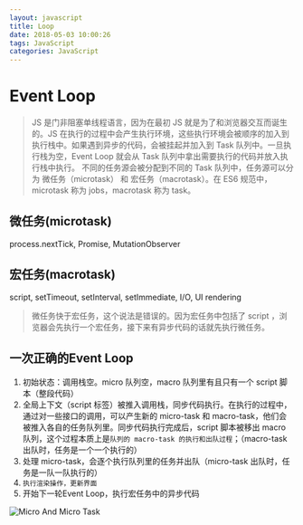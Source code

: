 ```yaml
---
layout: javascript
title: Loop
date: 2018-05-03 10:00:26
tags: JavaScript
categories: JavaScript
---
```

# Event Loop

> JS 是门非阻塞单线程语言，因为在最初 JS 就是为了和浏览器交互而诞生的。JS 在执行的过程中会产生执行环境，这些执行环境会被顺序的加入到执行栈中。如果遇到异步的代码，会被挂起并加入到 Task 队列中。一旦执行栈为空，Event Loop 就会从 Task 队列中拿出需要执行的代码并放入执行栈中执行。
> 不同的任务源会被分配到不同的 Task 队列中，任务源可以分为 微任务（microtask） 和 宏任务（macrotask）。在 ES6 规范中，microtask 称为 jobs，macrotask 称为 task。

## 微任务(microtask)

  process.nextTick, Promise, MutationObserver

## 宏任务(macrotask)

  script, setTimeout, setInterval, setImmediate, I/O, UI rendering

> 微任务快于宏任务，这个说法是错误的。因为宏任务中包括了 script ，浏览器会先执行一个宏任务，接下来有异步代码的话就先执行微任务。

## 一次正确的Event Loop

1. 初始状态：调用栈空。micro 队列空，macro 队列里有且只有一个 script 脚本（整段代码）
2. 全局上下文（script 标签）被推入调用栈，同步代码执行。在执行的过程中，通过对一些接口的调用，可以产生新的 micro-task 和 macro-task，他们会被推入各自的任务队列里。同步代码执行完成后，script 脚本被移出 macro 队列，这个过程本质上是`队列的 macro-task 的执行和出队过程`；（macro-task 出队时，任务是一个一个执行的）
3. 处理 micro-task，会逐个执行队列里的任务并出队（micro-task 出队时，任务是一队一队执行的）
4. `执行渲染操作，更新界面`
5. 开始下一轮Event Loop，执行宏任务中的异步代码

![Micro And Micro Task](macro.png)

